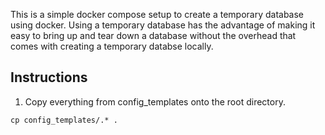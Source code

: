 This is a simple docker compose setup to create a temporary database using docker. Using a temporary database has the advantage of making it easy to bring up and tear down a database without the overhead that comes with creating a temporary databse locally.

## Instructions

1. Copy everything from config_templates onto the root directory.

```
cp config_templates/.* .
```

